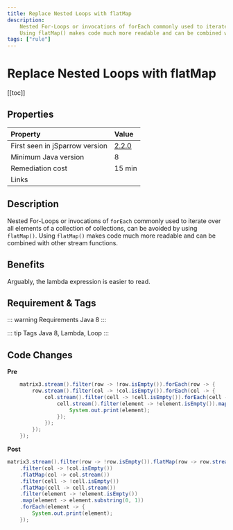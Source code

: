 ```yaml
---
title: Replace Nested Loops with flatMap
description:
    Nested For-Loops or invocations of forEach commonly used to iterate over all elements of a collection of collections, can be avoided by using flatMap().
    Using flatMap() makes code much more readable and can be combined with other stream functions.
tags: ["rule"]
---
```


# Replace Nested Loops with flatMap

[[toc]]

## Properties

| Property                        | Value |
|:------------------------------- |:----- |
| First seen in jSparrow version  | [2.2.0](/eclipse/release-notes.html#_2-2-0) |
| Minimum Java version            | 8     |
| Remediation cost                | 15 min |
| Links                           |       |

## Description

Nested For-Loops or invocations of `forEach` commonly used to iterate over all elements of a collection of collections, can be avoided by using `flatMap()`.
Using `flatMap()` makes code much more readable and can be combined with other stream functions.

## Benefits
Arguably, the lambda expression is easier to read.

## Requirement & Tags

::: warning Requirements
Java 8
:::

::: tip Tags
Java 8, Lambda, Loop
:::

## Code Changes

__Pre__
```java
    matrix3.stream().filter(row -> !row.isEmpty()).forEach(row -> {
        row.stream().filter(col -> !col.isEmpty()).forEach(col -> {
            col.stream().filter(cell -> !cell.isEmpty()).forEach(cell -> {
                cell.stream().filter(element -> !element.isEmpty()).map(element -> element.substring(0, 1)).forEach(element -> {
                    System.out.print(element);
                });
            });
        });
    });
```

__Post__
```java
matrix3.stream().filter(row -> !row.isEmpty()).flatMap(row -> row.stream())
    .filter(col -> !col.isEmpty())
    .flatMap(col -> col.stream())
    .filter(cell -> !cell.isEmpty())
    .flatMap(cell -> cell.stream())
    .filter(element -> !element.isEmpty())
    .map(element -> element.substring(0, 1))
    .forEach(element -> {
        System.out.print(element);
    });
```

